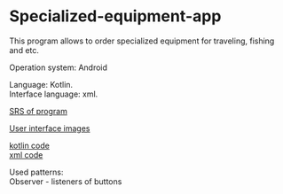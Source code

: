 # Specialized-equipment-app

This program allows to order specialized equipment for traveling, fishing and etc.

Operation system: Android  

Language: Kotlin.  
Interface language: xml.

[SRS of program](https://github.com/elegardooo/Specialized-equipment-app/blob/main/Requirements/SRS.md) 

[User interface images](https://github.com/elegardooo/Specialized-equipment-app/tree/main/Mockups)

[kotlin code](https://github.com/elegardooo/Specialized-equipment-app/tree/main/app/src/main/java/com/example/specialized_equipment_app)  
[xml code](https://github.com/elegardooo/Specialized-equipment-app/tree/main/app/src/main/res) 

Used patterns:  
Observer - listeners of buttons
